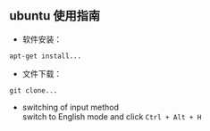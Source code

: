 ## ubuntu 使用指南
- 软件安装：
```
apt-get install... 
```

- 文件下载：
```
git clone...
```
- switching of input method  
switch to English mode and click 
`Ctrl + Alt + H` 